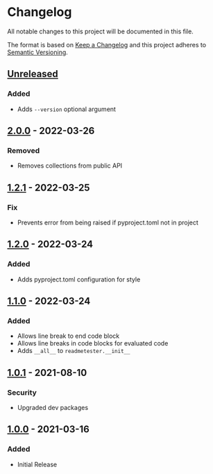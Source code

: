 Changelog
=========
All notable changes to this project will be documented in this file.

The format is based on [Keep a Changelog](http://keepachangelog.com/en/1.0.0/)
and this project adheres to [Semantic Versioning](http://semver.org/spec/v2.0.0.html).

[Unreleased](https://github.com/jshwi/readmetester/compare/v2.0.0...HEAD)
------------------------------------------------------------------------
### Added
- Adds `--version` optional argument

[2.0.0](https://github.com/jshwi/readmetester/releases/tag/v2.0.0) - 2022-03-26
------------------------------------------------------------------------
### Removed
- Removes collections from public API

[1.2.1](https://github.com/jshwi/readmetester/releases/tag/v1.2.1) - 2022-03-25
------------------------------------------------------------------------
### Fix
- Prevents error from being raised if pyproject.toml not in project

[1.2.0](https://github.com/jshwi/readmetester/releases/tag/v1.2.0) - 2022-03-24
------------------------------------------------------------------------
### Added
- Adds pyproject.toml configuration for style

[1.1.0](https://github.com/jshwi/readmetester/releases/tag/v1.1.0) - 2022-03-24
------------------------------------------------------------------------
### Added
- Allows line break to end code block
- Allows line breaks in code blocks for evaluated code
- Adds `__all__` to `readmetester.__init__`

[1.0.1](https://github.com/jshwi/readmetester/releases/tag/v1.0.1) - 2021-08-10
------------------------------------------------------------------------
### Security
- Upgraded dev packages

[1.0.0](https://github.com/jshwi/readmetester/releases/tag/v1.0.0) - 2021-03-16
------------------------------------------------------------------------
### Added
- Initial Release
